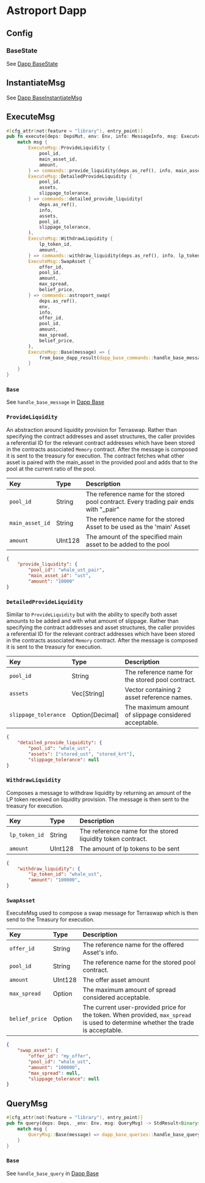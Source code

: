 # Astroport Dapp

## Config 

### BaseState

See [Dapp BaseState](../Dapp-Base/#basestate)

## InstantiateMsg

See [Dapp BaseInstantiateMsg](../Dapp-Base/#instantiatemsg)


## ExecuteMsg 

```rust
#[cfg_attr(not(feature = "library"), entry_point)]
pub fn execute(deps: DepsMut, env: Env, info: MessageInfo, msg: ExecuteMsg) -> AstroportResult {
    match msg {
        ExecuteMsg::ProvideLiquidity {
            pool_id,
            main_asset_id,
            amount,
        } => commands::provide_liquidity(deps.as_ref(), info, main_asset_id, pool_id, amount),
        ExecuteMsg::DetailedProvideLiquidity {
            pool_id,
            assets,
            slippage_tolerance,
        } => commands::detailed_provide_liquidity(
            deps.as_ref(),
            info,
            assets,
            pool_id,
            slippage_tolerance,
        ),
        ExecuteMsg::WithdrawLiquidity {
            lp_token_id,
            amount,
        } => commands::withdraw_liquidity(deps.as_ref(), info, lp_token_id, amount),
        ExecuteMsg::SwapAsset {
            offer_id,
            pool_id,
            amount,
            max_spread,
            belief_price,
        } => commands::astroport_swap(
            deps.as_ref(),
            env,
            info,
            offer_id,
            pool_id,
            amount,
            max_spread,
            belief_price,
        ),
        ExecuteMsg::Base(message) => {
            from_base_dapp_result(dapp_base_commands::handle_base_message(deps, info, message))
        }
    }
}
```


### `Base`

See `handle_base_message` in [Dapp Base](../Dapp-Base/#handle_base_message)

### `ProvideLiquidity`

An abstraction around liquidity provision for Terraswap. Rather than specifying the contract addresses and asset structures, the caller provides a referential ID for the relevant contract addresses which have been stored in the contracts associated `Memory` contract. After the message is composed it is sent to the treasury for execution. The contract fetches what other asset is paired with the main_asset in the provided pool and adds that to the pool at the current ratio of the pool.

| Key | Type | Description |
| :--- | :--- | :--- |
| `pool_id` | String | The reference name for the stored pool contract. Every trading pair ends with "_pair"|
| `main_asset_id` | String | The reference name for the stored Asset to be used as the 'main' Asset |
| `amount` | UInt128 | The amount of the specified main asset to be added to the pool |

```json 
{
    "provide_liquidity": {
        "pool_id": "whale_ust_pair",
        "main_asset_id": "ust",
        "amount": "10000"
}
```

### `DetailedProvideLiquidity`

Similar to `ProvideLiquidity` but with the ability to specify both asset amounts to be added and with what amount of slippage. Rather than specifying the contract addresses and asset structures, the caller provides a referential ID for the relevant contract addresses which have been stored in the contracts associated `Memory` contract. After the message is composed it is sent to the treasury for execution.

| Key | Type | Description |
| :--- | :--- | :--- |
| `pool_id` | String | The reference name for the stored pool contract. |
| `assets` | Vec[String] | Vector containing 2 asset reference names. |
| `slippage_tolerance` | Option[Decimal] | The maximum amount of slippage considered acceptable. |

```json 
{
    "detailed_provide_liquidity": {
        "pool_id": "whale_ust",
        "assets": ["stored_ust", "stored_krt"],
        "slippage_tolerance": null
}
```

### `WithdrawLiquidity`

Composes a message to withdraw liquidity by returning an amount of the LP token received on liquidity provision. The message is then sent to the treasury for execution.

| Key | Type | Description |
| :--- | :--- | :--- |
| `lp_token_id` | String | The reference name for the stored liquidity token contract. |
| `amount` | UInt128 | The amount of lp tokens to be sent |


```json 
{
    "withdraw_liquidity": {
        "lp_token_id": "whale_ust",
        "amount": "100000",
}
```

### `SwapAsset`

ExecuteMsg used to compose a swap message for Terraswap which is then send to the Treasury for execution.

| Key | Type | Description |
| :--- | :--- | :--- |
| `offer_id` | String | The reference name for the offered Asset's info. |
| `pool_id` | String | The reference name for the stored pool contract. |
| `amount` | UInt128 | The offer asset amount |
| `max_spread` | Option<Decimal> | The maximum amount of spread considered acceptable. |
| `belief_price` | Option<Decimal> | The current user-provided price for the token. When provided, `max_spread` is used to determine whether the trade is acceptable. |

```json 
{
    "swap_asset": {
        "offer_id": "my_offer",
        "pool_id": "whale_ust",
        "amount": "100000",
        "max_spread": null,
        "slippage_tolerance": null
}
```

## QueryMsg

```rust
#[cfg_attr(not(feature = "library"), entry_point)]
pub fn query(deps: Deps, _env: Env, msg: QueryMsg) -> StdResult<Binary> {
    match msg {
        QueryMsg::Base(message) => dapp_base_queries::handle_base_query(deps, message),
    }
}
```

### `Base`

See `handle_base_query` in [Dapp Base](../Dapp-Base/#handle_base_query)